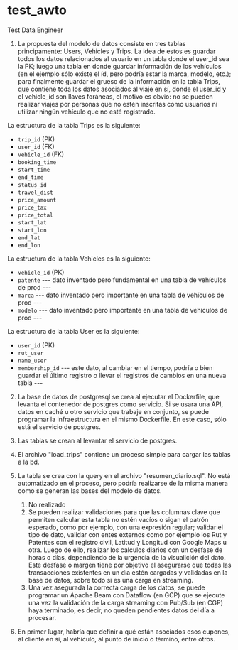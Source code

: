 # test_awto
Test Data Engineer

1. La propuesta del modelo de datos consiste en tres tablas principamente: Users, Vehicles y Trips. La idea de estos es guardar todos los datos relacionados al usuario en un tabla donde el user_id sea la PK; luego una tabla en donde guardar información de los vehículos (en el ejemplo sólo existe el íd, pero podría estar la marca, modelo, etc.); para finalmente guardar el grueso de la información en la tabla Trips, que contiene toda los datos asociados al viaje en sí, donde el user_id y el vehicle_id son llaves foráneas, el motivo es obvio: no se pueden realizar viajes por personas que no estén inscritas como usuarios ni utilizar ningún vehículo que no esté registrado.

La estructura de la tabla Trips es la siguiente:
- `trip_id` (PK)
- `user_id` (FK)
- `vehicle_id` (FK)
- `booking_time`
- `start_time`
- `end_time`
- `status_id`
- `travel_dist`
- `price_amount`
- `price_tax`
- `price_total`
- `start_lat`
- `start_lon`
- `end_lat`
- `end_lon`

La estructura de la tabla Vehicles es la siguiente:
- `vehicle_id` (PK)
- `patente` --- dato inventado pero fundamental en una tabla de vehículos de prod ---
- `marca` --- dato inventado pero importante en una tabla de vehículos de prod ---
- `modelo` --- dato inventado pero importante en una tabla de vehículos de prod ---

La estructura de la tabla User es la siguiente:
- `user_id` (PK)
- `rut_user` 
- `name_user`
- `membership_id` --- este dato, al cambiar en el tiempo, podría o bien guardar el último registro o llevar el registros de cambios en una nueva tabla ---


2. La base de datos de postgresql se crea al ejecutar el Dockerfile, que levanta el contenedor de postgres como servicio. Si se usara una API, datos en caché u otro servicio que trabaje en conjunto, se puede programar la infraestructura en el mismo Dockerfile. En este caso, sólo está el servicio de postgres.


3. Las tablas se crean al levantar el servicio de postgres.


4. El archivo "load_trips" contiene un proceso simple para cargar las tablas a la bd.


5. La tabla se crea con la query en el archivo "resumen_diario.sql". No está automatizado en el proceso, pero podría realizarse de la misma manera como se generan las bases del modelo de datos.
    1. No realizado
    2. Se pueden realizar validaciones para que las columnas clave que permiten calcular esta tabla no estén vacíos o sigan el patrón esperado, como por ejemplo, con una expresión regular; validar el tipo de dato, validar con entes externos como por ejemplo los Rut y Patentes con el registro civil, Latitud y Longitud con Google Maps u otra.
    Luego de ello, realizar los calculos diarios con un desfase de horas o días, dependiendo de la urgencia de la visualición del dato. Este desfase o margen tiene por objetivo el asegurarse que todas las transacciones existentes en un dia estén cargadas y validadas en la base de datos, sobre todo si es una carga en streaming.
    3. Una vez asegurada la correcta carga de los datos, se puede programar un Apache Beam con Dataflow (en GCP) que se ejecute una vez la validación de la carga streaming con Pub/Sub (en CGP) haya terminado, es decir, no queden pendientes datos del día a procesar. 


6. En primer lugar, habría que definir a qué están asociados esos cupones, al cliente en sí, al vehículo, al punto de inicio o término, entre otros. 